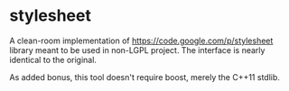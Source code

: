 # stylesheet
A clean-room implementation of https://code.google.com/p/stylesheet library meant to be used in non-LGPL project.
The interface is nearly identical to the original.

As added bonus, this tool doesn't require boost, merely the C++11 stdlib.
